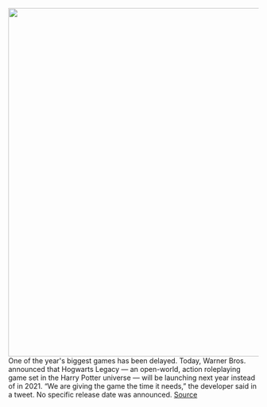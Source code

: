 <img src='https://cdn.vox-cdn.com/thumbor/nh3KGhaytfEBcUP_kd7sV87xBZk=/0x0:3840x2160/1200x800/filters:focal(1613x773:2227x1387)/cdn.vox-cdn.com/uploads/chorus_image/image/68661964/EnIVQHKUYAEGfed.0.jpg' width='700px' /><br/>
One of the year's biggest games has been delayed. Today, Warner Bros. announced that Hogwarts Legacy — an open-world, action roleplaying game set in the Harry Potter universe — will be launching next year instead of in 2021. “We are giving the game the time it needs,” the developer said in a tweet. No specific release date was announced.
<a href='https://www.theverge.com/2021/1/13/22229085/hogwarts-legacy-delay-2022-release-date'> Source <a/>